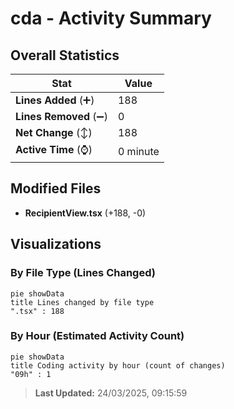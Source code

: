 # cda - Activity Summary 

## Overall Statistics

| Stat                   | Value                                                             |
| ---------------------- | ----------------------------------------------------------------- |
| **Lines Added** (➕)   | 188                                          |
| **Lines Removed** (➖) | 0                                        |
| **Net Change** (↕)    | 188                |
| **Active Time** (⌚)   | 0 minute |


## Modified Files
- **RecipientView.tsx** (+188, -0)

## Visualizations

### By File Type (Lines Changed)

```mermaid
pie showData
title Lines changed by file type
".tsx" : 188
```

### By Hour (Estimated Activity Count)

```mermaid
pie showData
title Coding activity by hour (count of changes)
"09h" : 1
```


> **Last Updated:** 24/03/2025, 09:15:59